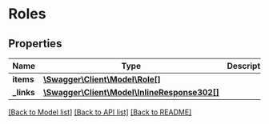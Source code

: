 # Roles

## Properties
Name | Type | Description | Notes
------------ | ------------- | ------------- | -------------
**items** | [**\Swagger\Client\Model\Role[]**](Role.md) |  | [optional] 
**_links** | [**\Swagger\Client\Model\InlineResponse302[]**](InlineResponse302.md) |  | [optional] 

[[Back to Model list]](../README.md#documentation-for-models) [[Back to API list]](../README.md#documentation-for-api-endpoints) [[Back to README]](../README.md)


